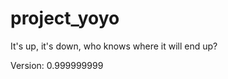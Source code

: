 project_yoyo
============

It's up, it's down, who knows where it will end up?

Version: 0.999999999
